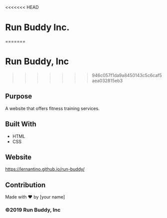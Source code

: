 <<<<<<< HEAD
# Run Buddy Inc.
=======
# Run Buddy, Inc
>>>>>>> 946c057f1da9a8450143c5c6caf5aea032815eb3

## Purpose
A website that offers fitness training services. 

## Built With
* HTML
* CSS

## Website
https://lernantino.github.io/run-buddy/

## Contribution
Made with ❤️ by [your name]

### ©️2019 Run Buddy, Inc 
